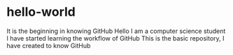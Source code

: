 # hello-world
It is the beginning in knowing GitHub
Hello I am a computer science student 
I have started learning the workflow of GitHub
This is the basic repository, I have created to know GitHub

